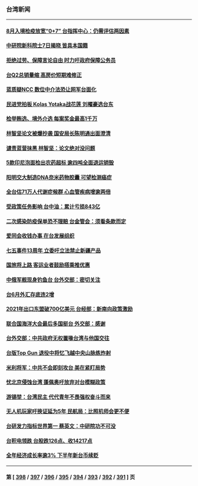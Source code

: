 ### 台湾新闻
---
#### [8月入境检疫放宽“0+7” 台指挥中心：仍需评估两因素](../../pages/ncid1349361/n13774111.md) 
#### [中研院新科院士7日揭晓 皆具本国籍](../../pages/ncid1349361/n13774157.md) 
#### [拒绝过劳、保障言论自由 时力吁政府保障公务员](../../pages/ncid1349361/n13774137.md) 
#### [台Q2总销量缩 高房价短期难修正](../../pages/ncid1349361/n13774139.md) 
#### [蓝质疑NCC 数位中介法恐让网军台面化](../../pages/ncid1349361/n13774106.md) 
#### [民进党拍板 Kolas Yotaka战花莲 刘櫂豪选台东](../../pages/ncid1349361/n13774101.md) 
#### [检举贿选、境外介选 每案奖金最高1千万](../../pages/ncid1349361/n13774110.md) 
#### [林智坚论文被爆抄袭 国安局长陈明通出面澄清](../../pages/ncid1349361/n13774109.md) 
#### [谴责蓝营抹黑 林智坚：论文绝对没问题](../../pages/ncid1349361/n13774116.md) 
#### [5款印尼泡面检出农药超标 逾四吨全面退运销毁](../../pages/ncid1349361/n13774120.md) 
#### [阳明交大制造DNA奈米药物胶囊 可望检测癌症](../../pages/ncid1349361/n13774121.md) 
#### [全台估71万人代谢症候群 心血管疾病增逾两倍](../../pages/ncid1349361/n13774122.md) 
#### [受政策任务影响 台中油：累计亏损843亿](../../pages/ncid1349361/n13774065.md) 
#### [二次感染防疫保单恐不理赔 台金管会：须看条款而定](../../pages/ncid1349361/n13774039.md) 
#### [爱同会收钱办事 在台发展组织](../../pages/ncid1349361/n13774054.md) 
#### [七五事件13周年 立委吁立法禁止新疆产品](../../pages/ncid1349361/n13774059.md) 
#### [国旅将上路 客运业者鼓励搭乘推优惠](../../pages/ncid1349361/n13774042.md) 
#### [中俄军舰现身钓鱼台 台外交部：密切关注](../../pages/ncid1349361/n13774034.md) 
#### [台6月外汇存底连2增](../../pages/ncid1349361/n13774069.md) 
#### [2021年出口东盟破700亿美元 台经部：新南向政策激励](../../pages/ncid1349361/n13774026.md) 
#### [联合国海洋大会最后多国挺台 外交部：感谢](../../pages/ncid1349361/n13774020.md) 
#### [台外交部：中共政府无权置喙台湾与他国交往](../../pages/ncid1349361/n13773963.md) 
#### [台版Top Gun 退役中将忆飞越中央山脉练炸射](../../pages/ncid1349361/n13773720.md) 
#### [米利将军：中共不会即刻攻台 美在紧盯局势](../../pages/ncid1349361/n13773470.md) 
#### [忧北京侵蚀台湾 蓬佩奥吁放弃对台模糊政策](../../pages/ncid1349361/n13773463.md) 
#### [游锡堃：台湾民主 代代青年不畏强权奋斗而来](../../pages/ncid1349361/n13773334.md) 
#### [无人机玩家吁换证延为5年 民航局：比照机师会更不便](../../pages/ncid1349361/n13773416.md) 
#### [台研发力指标世界第一 蔡英文：中研院功不可没](../../pages/ncid1349361/n13773418.md) 
#### [台积电领跌 台股跌126点、收14217点](../../pages/ncid1349361/n13773412.md) 
#### [全年经济成长率逾3% 下半年新台币续贬](../../pages/ncid1349361/n13773335.md) 

---
#### 第 [ [398](./398.md) / [397](./397.md) / [396](./396.md) / [395](./395.md) / [394](./394.md) / [393](./393.md) / [392](./392.md) / [391](./391.md) ] 页
